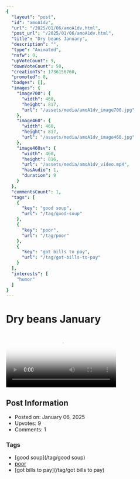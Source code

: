 ```yaml
---
{
  "layout": "post",
  "id": "amoA1dv",
  "url": "/2025/01/06/amoA1dv.html",
  "post_url": "/2025/01/06/amoA1dv.html",
  "title": "Dry beans January",
  "description": "",
  "type": "Animated",
  "nsfw": 0,
  "upVoteCount": 9,
  "downVoteCount": 50,
  "creationTs": 1736156760,
  "promoted": 0,
  "badges": [],
  "images": {
    "image700": {
      "width": 460,
      "height": 817,
      "url": "/assets/media/amoA1dv_image700.jpg"
    },
    "image460": {
      "width": 460,
      "height": 817,
      "url": "/assets/media/amoA1dv_image460.jpg"
    },
    "image460sv": {
      "width": 460,
      "height": 816,
      "url": "/assets/media/amoA1dv_video.mp4",
      "hasAudio": 1,
      "duration": 9
    }
  },
  "commentsCount": 1,
  "tags": [
    {
      "key": "good soup",
      "url": "/tag/good-soup"
    },
    {
      "key": "poor",
      "url": "/tag/poor"
    },
    {
      "key": "got bills to pay",
      "url": "/tag/got-bills-to-pay"
    }
  ],
  "interests": [
    "humor"
  ]
}
---
```


# Dry beans January

<video controls playsinline loop poster="/assets/media/amoA1dv_image460.jpg">
  <source src="/assets/media/amoA1dv_video.mp4" type="video/mp4">
  Your browser does not support the video tag.
</video>

## Post Information

- Posted on: January 06, 2025
- Upvotes: 9
- Comments: 1

### Tags

- [good soup](/tag/good soup)
- [poor](/tag/poor)
- [got bills to pay](/tag/got bills to pay)
